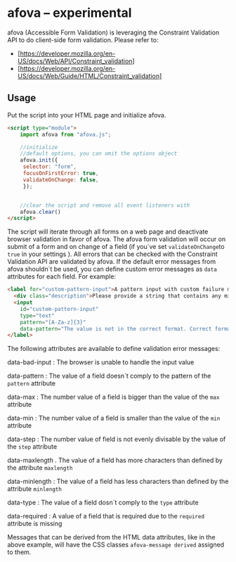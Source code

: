 # afova – experimental

afova (Accessible Form Validation) is leveraging the Constraint Validation API to do client-side form validation. Please refer to:

-   [https://developer.mozilla.org/en-US/docs/Web/API/Constraint_validation]
-   [https://developer.mozilla.org/en-US/docs/Web/Guide/HTML/Constraint_validation]

## Usage

Put the script into your HTML page and initialize afova.

```html
<script type="module">
    import afova from "afova.js";

    //initialize
    //default options, you can omit the options object
    afova.init({
     selector: "form",
     focusOnFirstError: true,
     validateOnChange: false,
     });


    //clear the script and remove all event listeners with
    afova.clear()
</script>
```



The script will iterate through all forms on a web page and deactivate browser validation
in favor of afova. The afova form validation will occur on submit of a form and on change of a field
(if you´ve set `validateOnChange`to `true` in your settings ).
All errors that can be checked with the Constraint Validation API are validated by afova.
If the default error messages from afova shouldn´t be used, you can define custom error messages
as `data` attributes for each field. For example:

```html
<label for="custom-pattern-input">A pattern input with custom failure message
  <div class="description">Please provide a string that contains any mix of A-Z or a-z and has a length of 3 charactes.</div>
  <input
    id="custom-pattern-input"
    type="text"
    pattern="[A-Za-z]{3}"
    data-pattern="The value is not in the correct format. Correct formats are AbC or xyz, for example.">
</label>
```

The following attributes are available to define validation error messages:


data-bad-input
: The browser is unable to handle the input value

data-pattern
: The value of a field doesn´t comply to the pattern of the `pattern` attribute

data-max
: The number value of a field is bigger than the value of the `max` attribute

data-min
: The number value of a field is smaller than the value of the `min` attribute

data-step
: The number value of field is not evenly divisable by the value of the `step` attribute

data-maxlength
. The value of a field has more characters than defined by the attribute `maxlength`

data-minlength
: The value of a field has less characters than defined by the attribute `minlength`

data-type
: The value of a field dosn´t comply to the `type` attribute

data-required
: A value of a field that is required due to the `required` attribute is missing

Messages that can be derived from the HTML data attributes, like in the above example, will have the CSS classes `afova-message derived` assigned to them.
